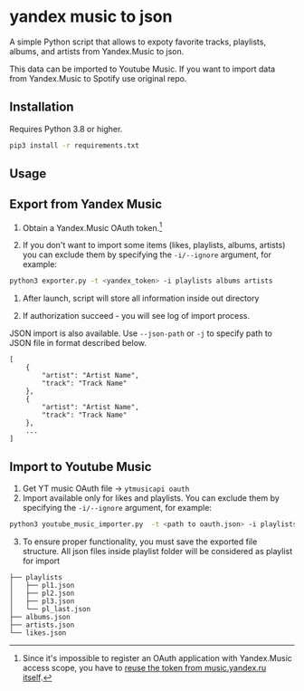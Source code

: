 # yandex music to json

A simple Python script that allows to expoty favorite tracks, playlists, albums, and artists from Yandex.Music to json.

This data can be imported to Youtube Music. If you want to import data from Yandex.Music to Spotify use original repo.

## Installation

Requires Python 3.8 or higher.

```bash
pip3 install -r requirements.txt
```

## Usage

## Export from Yandex Music
1) Obtain a Yandex.Music OAuth token.[^1]

2) If you don't want to import some items (likes, playlists, albums, artists) you can exclude them by specifying the `-i/--ignore` argument, for example:
```bash
python3 exporter.py -t <yandex_token> -i playlists albums artists
```

1) After launch, script will store all information inside out directory

2) If authorization succeed - you will see log of import process.

JSON import is also available. Use `--json-path` or `-j` to specify path to JSON file in format described below.
```
[
	{
		"artist": "Artist Name",
		"track": "Track Name"
	},
	{
		"artist": "Artist Name",
		"track": "Track Name"
	},
	...
]
```
## Import to Youtube Music
1) Get YT music OAuth file -> `ytmusicapi oauth`
2) Import available only for likes and playlists. You can exclude them by specifying the `-i/--ignore` argument, for example:
```bash
python3 youtube_music_importer.py  -t <path to oauth.json> -i playlists -if <path to exported data>
```
3) To ensure proper functionality, you must save the exported file structure. All json files inside playlist folder will be considered as playlist for import
```
├── playlists
│   ├── pl1.json
│   ├── pl2.json
│   ├── pl3.json
│   └── pl_last.json
├── albums.json
├── artists.json
└── likes.json
```

[^1]: Since it's impossible to register an OAuth application with Yandex.Music access scope, you have to [reuse the token from music.yandex.ru itself](https://github.com/MarshalX/yandex-music-api/discussions/513).
